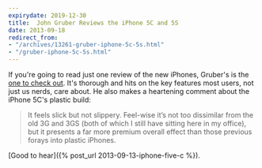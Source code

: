 ```yaml
---
expirydate: 2019-12-30
title:  John Gruber Reviews the iPhone 5C and 5S
date: 2013-09-18
redirect_from:
- "/archives/13261-gruber-iphone-5c-5s.html"
- "/gruber-iphone-5c-5s.html"
---
```



If you're going to read just one review of the new iPhones, Gruber's is the [one to check out](http://daringfireball.net/2013/09/the_iphone_5s_and_5c). It's thorough and hits on the key features most users, not just us nerds, care about. He also makes a heartening comment about the iPhone 5C's plastic build:

> It feels slick but not slippery. Feel-wise it’s not too dissimilar from the old 3G and 3GS (both of which I still have sitting here in my office), but it presents a far more premium overall effect than those previous forays into plastic iPhones.

[Good to hear]({% post_url 2013-09-13-iphone-five-c %}).
